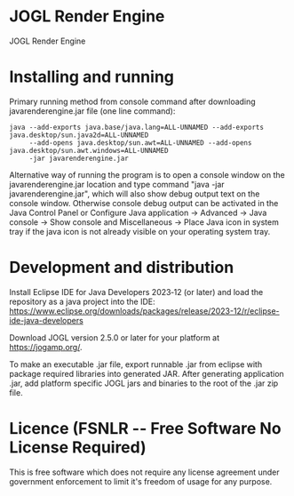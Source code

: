 # JOGL Render Engine
JOGL Render Engine

# Installing and running

Primary running method from console command after downloading javarenderengine.jar file (one line command):

```
java --add-exports java.base/java.lang=ALL-UNNAMED --add-exports java.desktop/sun.java2d=ALL-UNNAMED
     --add-opens java.desktop/sun.awt=ALL-UNNAMED --add-opens java.desktop/sun.awt.windows=ALL-UNNAMED
     -jar javarenderengine.jar
```

Alternative way of running the program is to open a console window on the javarenderengine.jar location and type command
"java -jar javarenderengine.jar", which will also show debug output text on the console window. Otherwise console debug output
can be activated in the Java Control Panel or Configure Java application -> Advanced -> Java console -> Show console and
Miscellaneous -> Place Java icon in system tray if the java icon is not already visible on your operating system tray.

# Development and distribution

Install Eclipse IDE for Java Developers 2023‑12 (or later) and load the repository as a java project into the IDE:
https://www.eclipse.org/downloads/packages/release/2023-12/r/eclipse-ide-java-developers

Download JOGL version 2.5.0 or later for your platform at https://jogamp.org/.

To make an executable .jar file, export runnable .jar from eclipse with package required libraries into generated JAR.
After generating application .jar, add platform specific JOGL jars and binaries to the root of the .jar zip file.

# Licence (FSNLR -- Free Software No License Required)
This is free software which does not require any license agreement under government enforcement to limit it's freedom of usage for any purpose.


